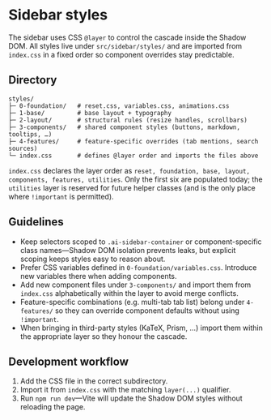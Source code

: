 # Sidebar styles

The sidebar uses CSS `@layer` to control the cascade inside the Shadow DOM.
All styles live under `src/sidebar/styles/` and are imported from
`index.css` in a fixed order so component overrides stay predictable.

## Directory

```
styles/
├─ 0-foundation/   # reset.css, variables.css, animations.css
├─ 1-base/         # base layout + typography
├─ 2-layout/       # structural rules (resize handles, scrollbars)
├─ 3-components/   # shared component styles (buttons, markdown, tooltips, …)
├─ 4-features/     # feature-specific overrides (tab mentions, search sources)
└─ index.css       # defines @layer order and imports the files above
```

`index.css` declares the layer order as `reset, foundation, base, layout,
components, features, utilities`.  Only the first six are populated today; the
`utilities` layer is reserved for future helper classes (and is the only place
where `!important` is permitted).

## Guidelines

* Keep selectors scoped to `.ai-sidebar-container` or component-specific class
  names—Shadow DOM isolation prevents leaks, but explicit scoping keeps styles
  easy to reason about.
* Prefer CSS variables defined in `0-foundation/variables.css`.  Introduce new
  variables there when adding components.
* Add new component files under `3-components/` and import them from
  `index.css` alphabetically within the layer to avoid merge conflicts.
* Feature-specific combinations (e.g. multi-tab tab list) belong under
  `4-features/` so they can override component defaults without using
  `!important`.
* When bringing in third-party styles (KaTeX, Prism, …) import them within the
  appropriate layer so they honour the cascade.

## Development workflow

1. Add the CSS file in the correct subdirectory.
2. Import it from `index.css` with the matching `layer(...)` qualifier.
3. Run `npm run dev`—Vite will update the Shadow DOM styles without reloading the
   page.
